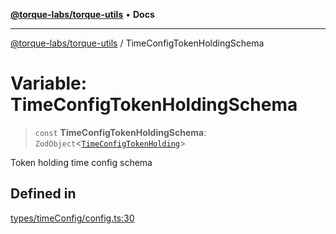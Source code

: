 [**@torque-labs/torque-utils**](../README.md) • **Docs**

***

[@torque-labs/torque-utils](../README.md) / TimeConfigTokenHoldingSchema

# Variable: TimeConfigTokenHoldingSchema

> `const` **TimeConfigTokenHoldingSchema**: `ZodObject`\<[`TimeConfigTokenHolding`](../type-aliases/TimeConfigTokenHolding.md)\>

Token holding time config schema

## Defined in

[types/timeConfig/config.ts:30](https://github.com/torque-labs/torque-utils/blob/c76fb4101d477d1e8e6fb4f5de7a277964527c27/types/timeConfig/config.ts#L30)
